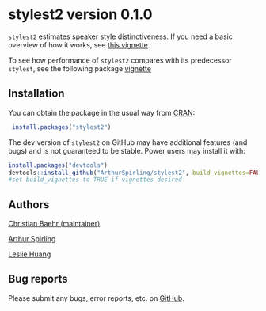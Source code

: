 
<!-- README.md is generated from README.Rmd. Please edit that file -->

# stylest2 version 0.1.0

`stylest2` estimates speaker style distinctiveness. If you need a basic overview of how it works, see [this vignette](https://github.com/ArthurSpirling/stylest2/blob/main/general_usage.md). 

To see how performance of `stylest2` compares with its predecessor
`stylest`, see the following package
[vignette](https://github.com/ArthurSpirling/stylest2/blob/main/compare_stylest_stylest2/compare_original.md)

## Installation

You can obtain the package in the usual way from [CRAN](https://cran.r-project.org/web/packages/stylest2/index.html): 

```r
 install.packages("stylest2")
```

The dev version of `stylest2` on GitHub may have additional features
(and bugs) and is not guaranteed to be stable. Power users may install
it with:

``` r
install.packages("devtools")
devtools::install_github("ArthurSpirling/stylest2", build_vignettes=FALSE)
#set build_vignettes to TRUE if vignettes desired
```

## Authors

<a href="https://github.com/cbaehr">Christian Baehr (maintainer)</a>

<a href="https://github.com/ArthurSpirling/">Arthur Spirling</a>

<a href="https://leslie-huang.github.io/">Leslie Huang</a>

## Bug reports

Please submit any bugs, error reports, etc. on
<a href="https://github.com/ArthurSpirling/stylest2/issues">GitHub</a>.
